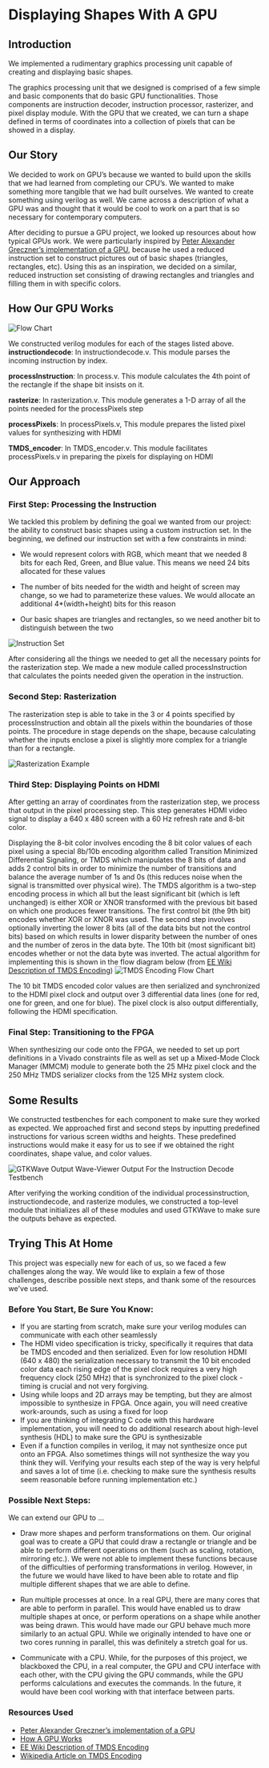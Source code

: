 # Displaying Shapes With A GPU

## Introduction

We implemented a rudimentary graphics processing unit capable of creating and displaying basic shapes.

The graphics processing unit that we designed is comprised of a few simple and basic components that do basic GPU functionalities. Those components are instruction decoder, instruction processor, rasterizer, and pixel display module. With the GPU that we created, we can turn a shape defined in terms of coordinates into a collection of pixels that can be showed in a display.

## Our Story
We decided to work on GPU’s because we wanted to build upon the skills that we had learned from completing our CPU’s. We wanted to make something more tangible that we had built ourselves. We wanted to create something using verilog as well. We came across a description of what a GPU was and thought that it would be cool to work on a part that is so necessary for contemporary computers.

After deciding to pursue a GPU project, we looked up resources about how typical GPUs work. We were particularly inspired by [Peter Alexander Greczner’s implementation of a GPU](https://people.ece.cornell.edu/land/courses/eceprojectsland/STUDENTPROJ/2009to2010/pag42/Greczner_Meng_Final.pdf), because he used a reduced instruction set to construct pictures out of basic shapes (triangles, rectangles, etc). Using this as an inspiration, we decided on a similar, reduced instruction set consisting of drawing rectangles and triangles and filling them in with specific colors.

## How Our GPU Works

![Flow Chart](TopLevelGPU.jpeg)

We constructed verilog modules for each of the stages listed above. 
**instructiondecode**: In instructiondecode.v. This module parses the incoming instruction by index. 

**processInstruction**: In process.v. This module calculates the 4th point of the rectangle if the shape bit insists on it.

**rasterize**: In rasterization.v. This module generates a 1-D array of all the points needed for the processPixels step

**processPixels**: In processPixels.v, This module prepares the listed pixel values for synthesizing with HDMI

**TMDS_encoder**: In TMDS_encoder.v. This module facilitates processPixels.v in preparing the pixels for displaying on HDMI


## Our Approach
### First Step: Processing the Instruction
We tackled this problem by defining the goal we wanted from our project: the ability to construct basic shapes using a custom instruction set. In the beginning, we defined our instruction set with a few constraints in mind:

* We would represent colors with RGB, which meant that we needed 8 bits for each Red, Green, and Blue value. This means we need 24 bits allocated for these values

* The number of bits needed for the width and height of screen may change, so we had to parameterize these values. We would allocate an additional 4*(width+height) bits for this reason 

* Our basic shapes are triangles and rectangles, so we need another bit to distinguish between the two

![Instruction Set](ISA.jpg)

After considering all the things we needed to get all the necessary points for the rasterization step. We made a new module called processInstruction that calculates the points needed given the operation in the instruction. 


### Second Step: Rasterization
The rasterization step is able to take in the 3 or 4 points specified by processInstruction and obtain all the pixels within the boundaries of those points. The procedure in stage depends on the shape, because calculating whether the inputs enclose a pixel is slightly more complex for a triangle than for a rectangle. 

![Rasterization Example](rasterization.png)

### Third Step: Displaying Points on HDMI
After getting an array of coordinates from the rasterization step, we process that output in the pixel processing step. This step generates HDMI video signal to display a 640 x 480 screen with a 60 Hz refresh rate and 8-bit color. 

Displaying the 8-bit color involves encoding the 8 bit color values of each pixel using a special 8b/10b encoding algorithm called Transition Minimized Differential Signaling, or TMDS which manipulates the 8 bits of data and adds 2 control bits in order to minimize the number of transitions and balance the average number of 1s and 0s (this reduces noise when the signal is transmitted over physical wire). The TMDS algorithm is a two-step encoding process in which all but the least significant bit (which is left unchanged) is either XOR or XNOR transformed with the previous bit based on which one produces fewer transitions. The first control bit (the 9th bit) encodes whether XOR or XNOR was used. The second step involves optionally inverting the lower 8 bits (all of the data bits but not the control bits) based on which results in lower disparity between the number of ones and the number of zeros in the data byte. The 10th bit (most significant bit) encodes whether or not the data byte was inverted. The actual algorithm for implementing this is shown in the flow diagram below (from [EE Wiki Description of TMDS Encoding](https://eewiki.net/pages/viewpage.action?pageId=36569119))  ![TMDS Encoding Flow Chart](TMDSflow_chart.jpg)

The 10 bit TMDS encoded color values are then serialized and synchronized to the HDMI pixel clock and output over 3 differential data lines (one for red, one for green, and one for blue). The pixel clock is also output differentially, following the HDMI specification.

### Final Step: Transitioning to the FPGA
When synthesizing our code onto the FPGA, we needed to set up port definitions in a Vivado constraints file as well as set up a Mixed-Mode Clock Manager (MMCM) module to generate both the 25 MHz pixel clock and the 250 MHz TMDS serializer clocks from the 125 MHz system clock.

## Some Results
We constructed testbenches for each component to make sure they worked as expected. We approached first and second steps by inputting predefined instructions for various screen widths and heights. These predefined instructions would make it easy for us to see if we obtained the right coordinates, shape value, and color values.

![GTKWave Output](idgtkwave.png)
Wave-Viewer Output For the Instruction Decode Testbench


After verifying the working condition of the individual processinstruction, instructiondecode, and rasterize modules, we constructed a top-level module that initializes all of these modules and used GTKWave to make sure the outputs behave as expected. 





## Trying This At Home
This project was especially new for each of us, so we faced a few challenges along the way. We would like to explain a few of those challenges, describe possible next steps, and thank some of the resources we've used.

### Before You Start, Be Sure You Know:
* If you are starting from scratch, make sure your verilog modules can communicate with each other seamlessly
* The HDMI video specification is tricky, specifically it requires that data be TMDS encoded and then serialized. Even for low resolution HDMI (640 x 480) the serialization necessary to transmit the 10 bit encoded color data each rising edge of the pixel clock requires a very high frequency clock (250 MHz) that is synchronized to the pixel clock - timing is crucial and not very forgiving.
* Using while loops and 2D arrays may be tempting, but they are almost impossible to synthesize in FPGA. Once again, you will need creative work-arounds, such as using a fixed for loop
* If you are thinking of integrating C code with this hardware implementation, you will need to do additional research about high-level synthesis (HDL) to make sure the GPU is synthesizable
* Even if a function compiles in verilog, it may not synthesize once put onto an FPGA. Also sometimes things will not synthesize the way you think they will. Verifying your results each step of the way is very helpful and saves a lot of time (i.e. checking to make sure the synthesis results seem reasonable before running implementation etc.)

### Possible Next Steps:
We can extend our GPU to ...

* Draw more shapes and perform transformations on them. Our original goal was to create a GPU that could draw a rectangle or triangle and be able to perform different operations on them (such as scaling, rotation, mirroring etc.). We were not able to implement these functions because of the difficulties of performing transformations in verilog. However, in the future we would have liked to have been able to rotate and flip multiple different shapes that we are able to define.

* Run multiple processes at once. In a real GPU, there are many cores that are able to perform in parallel. This would have enabled us to draw multiple shapes at once, or perform operations on a shape while another was being drawn. This would have made our GPU behave much more similarly to an actual GPU. While we originally intended to have one or two cores running in parallel, this was definitely a stretch goal for us.

* Communicate with a CPU. While, for the purposes of this project, we blackboxed the CPU, in a real computer, the GPU and CPU interface with each other, with the CPU giving the GPU commands, while the GPU performs calculations and executes the commands. In the future, it would have been cool working with that interface between parts.

### Resources Used
* [Peter Alexander Greczner’s implementation of a GPU](https://people.ece.cornell.edu/land/courses/eceprojectsland/STUDENTPROJ/2009to2010/pag42/Greczner_Meng_Final.pdf)
* [How A GPU Works](https://www.cs.cmu.edu/afs/cs/academic/class/15462-f11/www/lec_slides/lec19.pdf)
* [EE Wiki Description of TMDS Encoding](https://eewiki.net/pages/viewpage.action?pageId=36569119)
* [Wikipedia Article on TMDS Encoding](https://en.wikipedia.org/wiki/Transition-minimized_differential_signaling)
